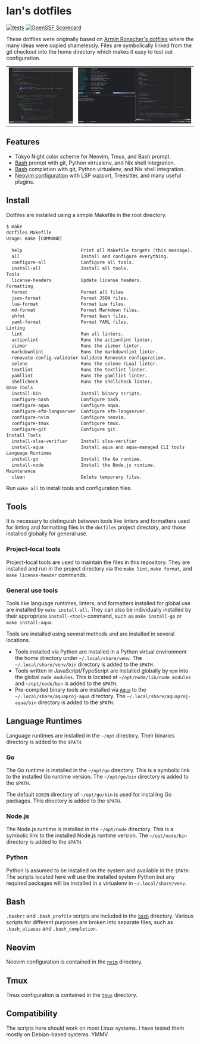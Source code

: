 # Ian's dotfiles

[![tests](https://github.com/ianlewis/dotfiles/actions/workflows/pre-submit.units.yml/badge.svg)](https://github.com/ianlewis/dotfiles/actions/workflows/pre-submit.units.yml)
[![OpenSSF Scorecard](https://api.securityscorecards.dev/projects/github.com/ianlewis/dotfiles/badge)](https://securityscorecards.dev/viewer/?uri=github.com%2Fianlewis%2Fdotfiles)

These dotfiles were originally based on [Armin Ronacher's
dotfiles](https://github.com/mitsuhiko/dotfiles) where the many ideas were
copied shamelessly. Files are symbolically linked from the git checkout into the
home directory which makes it easy to test out configuration.

<table>
  <tr>
    <td>
        <img src="nvim/nvim.png" alt="Neovim Screenshot" width="300"/>
    </td>
    <td>
        <img src="tmux/tmux.png" alt="Tmux Screenshot" width="530"/>
    </td>
   </tr>
</table>

## Features

- Tokyo Night color scheme for Neovim, Tmux, and Bash prompt.
- [Bash](./bash) prompt with git, Python virtualenv, and Nix shell integration.
- [Bash](./bash) completion with git, Python virtualenv, and Nix shell integration.
- [Neovim configuration](./nvim) with LSP support, Treesitter, and many useful plugins.

## Install

Dotfiles are installed using a simple Makefile in the root directory.

```shell
$ make
dotfiles Makefile
Usage: make [COMMAND]

  help                      Print all Makefile targets (this message).
  all                       Install and configure everything.
  configure-all             Configure all tools.
  install-all               Install all tools.
Tools
  license-headers           Update license headers.
Formatting
  format                    Format all files
  json-format               Format JSON files.
  lua-format                Format Lua files.
  md-format                 Format Markdown files.
  shfmt                     Format bash files.
  yaml-format               Format YAML files.
Linting
  lint                      Run all linters.
  actionlint                Runs the actionlint linter.
  zizmor                    Runs the zizmor linter.
  markdownlint              Runs the markdownlint linter.
  renovate-config-validator Validate Renovate configuration.
  selene                    Runs the selene (Lua) linter.
  textlint                  Runs the textlint linter.
  yamllint                  Runs the yamllint linter.
  shellcheck                Runs the shellcheck linter.
Base Tools
  install-bin               Install binary scripts.
  configure-bash            Configure bash.
  configure-aqua            Configure aqua.
  configure-efm-langserver  Configure efm-langserver.
  configure-nvim            Configure neovim.
  configure-tmux            Configure tmux.
  configure-git             Configure git.
Install Tools
  install-slsa-verifier     Install slsa-verifier
  install-aqua              Install aqua and aqua-managed CLI tools
Language Runtimes
  install-go                Install the Go runtime.
  install-node              Install the Node.js runtime.
Maintenance
  clean                     Delete temporary files.
```

Run `make all` to install tools and configuration files.

## Tools

It is necessary to distinguish between tools like linters and formatters used
for linting and formatting files in the `dotfiles` project directory, and those
installed globally for general use.

### Project-local tools

Project-local tools are used to maintain the files in this repository. They are
installed and run in the project directory via the `make lint`, `make format`,
and `make license-header` commands.

### General use tools

Tools like language runtimes, linters, and formatters installed for global use
are installed by `make install-all`. They can also be individually installed by
their appropriate `install-<tool>` command, such as `make install-go` or
`make install-aqua`.

Tools are installed using several methods and are installed in several
locations.

- Tools installed via Python are installed in a Python virtual environment the
  home directory under `~/.local/share/venv`. The `~/.local/share/venv/bin`
  directory is added to the `$PATH`.
- Tools written in JavaScript/TypeScript are installed globally by `npm` into
  the global `node_modules`. This is located at `~/opt/node/lib/node_modules`
  and `~/opt/node/bin` is added to the `$PATH`.
- Pre-compiled binary tools are installed via
  [`Aqua`](https://aquaproj.github.io/) to the `~/.local/share/aquaproj-aqua`
  directory. The `~/.local/share/aquaproj-aqua/bin` directory is added to the
  `$PATH`.

## Language Runtimes

Language runtimes are installed in the `~/opt` directory. Their binaries
directory is added to the `$PATH`.

### Go

The Go runtime is installed in the `~/opt/go` directory. This is a symbolic link
to the installed Go runtime version. The `~/opt/go/bin` directory is added to
the `$PATH`.

The default `GOBIN` directory of `~/opt/go/bin` is used for installing Go
packages. This directory is added to the `$PATH`.

### Node.js

The Node.js runtime is installed in the `~/opt/node` directory. This is a
symbolic link to the installed Node.js runtime version. The `~/opt/node/bin`
directory is added to the `$PATH`.

### Python

Python is assumed to be installed on the system and available in the `$PATH`.
The scripts located here will use the installed system Python but any required
packages will be installed in a virtualenv in `~/.local/share/venv`.

## Bash

`.bashrc` and `.bash_profile` scripts are included in the [`bash`](./bash)
directory. Various scripts for different purposes are broken into separate
files, such as `.bash_aliases` and `.bash_completion`.

## Neovim

Neovim configuration is contained in the [`nvim`](./nvim) directory.

## Tmux

Tmux configuration is contained in the [`tmux`](./tmux) directory.

## Compatibility

The scripts here should work on most Linux systems. I have tested them mostly on
Debian-based systems. YMMV.
